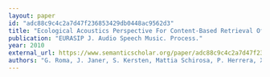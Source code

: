 ```yaml
---
layout: paper
id: "adc88c9c4c2a7d47f236853429db0448ac9562d3"
title: "Ecological Acoustics Perspective For Content-Based Retrieval Of Environmental Sounds"
publication: "EURASIP J. Audio Speech Music. Process."
year: 2010
external_url: https://www.semanticscholar.org/paper/adc88c9c4c2a7d47f236853429db0448ac9562d3
authors: "G. Roma, J. Janer, S. Kersten, Mattia Schirosa, P. Herrera, X. Serra"
---
```

